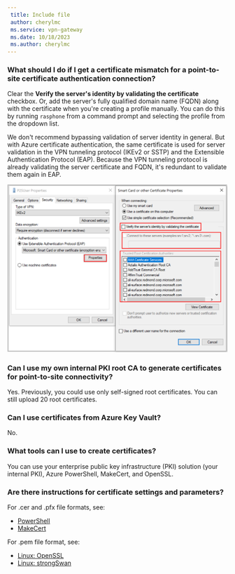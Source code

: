 ```yaml
---
 title: Include file
 author: cherylmc
 ms.service: vpn-gateway
 ms.date: 10/18/2023
 ms.author: cherylmc
---
```



### What should I do if I get a certificate mismatch for a point-to-site certificate authentication connection?

Clear the **Verify the server's identity by validating the certificate** checkbox. Or, add the server's fully qualified domain name (FQDN) along with the certificate when you're creating a profile manually. You can do this by running `rasphone` from a command prompt and selecting the profile from the dropdown list.

We don't recommend bypassing validation of server identity in general. But with Azure certificate authentication, the same certificate is used for server validation in the VPN tunneling protocol (IKEv2 or SSTP) and the Extensible Authentication Protocol (EAP). Because the VPN tunneling protocol is already validating the server certificate and FQDN, it's redundant to validate them again in EAP.

![Screenshot that shows properties for point-to-site authentication.](./media/vpn-gateway-faq-p2s-all-include/servercert.png "Server Certificate")

### Can I use my own internal PKI root CA to generate certificates for point-to-site connectivity?

Yes. Previously, you could use only self-signed root certificates. You can still upload 20 root certificates.

### Can I use certificates from Azure Key Vault?

No.

### What tools can I use to create certificates?

You can use your enterprise public key infrastructure (PKI) solution (your internal PKI), Azure PowerShell, MakeCert, and OpenSSL.

### <a name="certsettings"></a>Are there instructions for certificate settings and parameters?

For .cer and .pfx file formats, see:

* [PowerShell](../articles/vpn-gateway/vpn-gateway-certificates-point-to-site.md)
* [MakeCert](../articles/vpn-gateway/vpn-gateway-certificates-point-to-site-makecert.md)

For .pem file format, see:

* [Linux: OpenSSL](../articles/vpn-gateway/point-to-site-certificates-linux-openssl.md)
* [Linux: strongSwan](../articles/vpn-gateway/vpn-gateway-certificates-point-to-site-linux.md)
